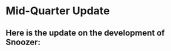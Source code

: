 # Mid-Quarter Update

## Here is the update on the development of Snoozer: 
<object data ="G5_Midterm Presentation.pdf" type="application/pdf" width="100%" height="800"></object>
